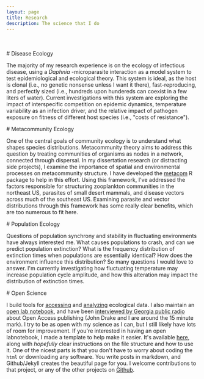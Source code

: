 ```yaml
---
layout: page
title: Research
description: The science that I do
---
```


<br/>
<br/>


<div class="pure-u-1 copy" markdown="1">
# Disease Ecology

 The majority of my research experience is on the ecology of infectious disease, using a _Daphnia_ -microparasite interaction as a model system to test epidemiological and ecological theory. This system is ideal, as the host is clonal (i.e., no genetic nonsense unless I want it there), fast-reproducing, and perfectly sized (i.e., hundreds upon hundereds can coexist in a few liters of water). Current investigations with this system are exploring the impact of interspecific competition on epidemic dynamics, temperature variability as an infection driver, and the relative impact of pathogen exposure on fitness of different host species (i.e., "costs of resistance").

</div>


<div class="pure-u-1 copy" markdown="1">
# Metacommunity Ecology

One of the central goals of community ecology is to understand what shapes species distributions. Metacommunity theory aims to address this question by treating communities of organisms as nodes in a network, connected through dispersal. In my dissertation research (or distracting side projects), I examine the importance of spatial and environmental processes on metacommunity structure. I have developed the [metacom](http://github.com/taddallas/metacom) R package to help in this effort. Using this framework, I've addressed the factors responsible for structuring zooplankton communities in the northeast US, parasites of small desert mammals, and disease vectors across much of the southeast US. Examining parasite and vector distributions through this framework has some really clear benefits, which are too numerous to fit here.
</div>




<div class="pure-u-1 copy" markdown="1">
# Population Ecology

Questions of population synchrony and stability in fluctuating environments have always interested me. What causes populations to crash, and can we predict population extinction? What is the frequency distribution of extinction times when populations are essentially identical? How does the environment influence this distribution? So many questions I would love to answer. I'm currently investigating how fluctuating temperature may increase population cycle amplitude, and how this alteration may impact the distribution of extinction times.

</div>



<div class="pure-u-1 copy" markdown="1">
# Open Science

I build tools for [accessing](https://github.com/ropensci/parasiteR) and [analyzing](https://github.com/taddallas/metacom) ecological data. I also maintain an [open lab notebook](http://taddallas.github.io/LabNotebook/), and have been [interviewed by Georgia public radio](https://beta.prx.org/stories/138032) about Open Access publishing (John Drake and I are around the 15 minute mark). I try to be as open with my science as I can, but I still likely have lots of room for improvement. If you're interested in having an open labnotebook, I made a template to help make it easier. It's available [here](https://github.com/taddallas/LabNotebook/tree/sampleNotebook), along with _hopefully_ clear instructions on the file structure and how to use it. One of the nicest parts is that you don't have to worry about coding the `html` or downloading any software. You write posts in markdown, and Github/Jekyll creates the beautiful page for you. I welcome contributions to that project, or any of the other projects on [Github](https://github.com/taddallas).



</div>
